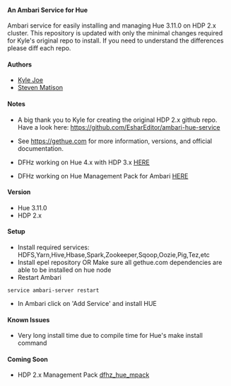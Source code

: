 #### An Ambari Service for Hue
Ambari service for easily installing and managing Hue 3.11.0 on HDP 2.x cluster.  This repository is updated with only the minimal changes required for Kyle's original repo to install.  If you need to understand the differences please diff each repo.

#### Authors
  - [Kyle Joe](https://github.com/EsharEditor)
  - [Steven Matison](https://github.com/steven-dfheinz)

#### Notes
- A big thank you to Kyle for creating the original HDP 2.x github repo. Have a look here:  https://github.com/EsharEditor/ambari-hue-service

- See https://gethue.com for more information, versions, and official documentation.
- DFHz working on Hue 4.x with HDP 3.x [HERE](https://github.com/steven-dfheinz/HDP3-Hue-Service)
- DFHz working on Hue Management Pack for Ambari [HERE](https://github.com/steven-dfheinz/dfhz_hue_mpack)

#### Version
- Hue 3.11.0
- HDP 2.x

#### Setup
- Install required services: HDFS,Yarn,Hive,Hbase,Spark,Zookeeper,Sqoop,Oozie,Pig,Tez,etc
- Install epel repository OR Make sure all gethue.com dependencies are able to be installed on hue node
- Restart Ambari
```
service ambari-server restart
```
- In Ambari click on 'Add Service' and install HUE

#### Known Issues
- Very long install time due to compile time for Hue's make install command

#### Coming Soon
- HDP 2.x Management Pack [dfhz_hue_mpack](https://github.com/steven-dfheinz/dfhz_hue_mpack)
